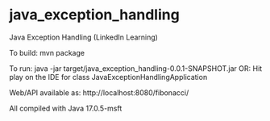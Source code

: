 # java_exception_handling
Java Exception Handling (LinkedIn Learning)

To build:
mvn package

To run:
java -jar target/java_exception_handling-0.0.1-SNAPSHOT.jar
OR:
Hit play on the IDE for class JavaExceptionHandlingApplication

Web/API available as:
http://localhost:8080/fibonacci/

All compiled with Java 17.0.5-msft
